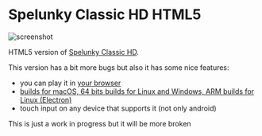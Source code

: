 # Spelunky Classic HD HTML5

![screenshot](screenshots/screenshot_00.jpg)

HTML5 version of [Spelunky Classic HD](https://github.com/yancharkin/SpelunkyClassicHD).

This version has a bit more bugs but also it has some nice features:
- you can play it in [your browser](https://rawcdn.githack.com/generic-user10/GlitchlunkyIB/d74f6840000eef3a8421e18803b70813d1f1649a/src/index.html)
- [builds for macOS, 64 bits builds for Linux and Windows, ARM builds for Linux (Electron)](https://github.com/yancharkin/SpelunkyClassicHDhtml5/releases)
- touch input on any device that supports it (not only android)

This is just a work in progress but it will be more broken
